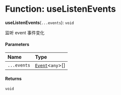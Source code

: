 # Function: useListenEvents

**useListenEvents**(`...events`): `void`

监听 event 事件变化

#### Parameters

| Name | Type |
| :------ | :------ |
| `...events` | [`Event`](/en/auto-docs/editor/interfaces/Event-1.md)<`any`>\[] |

#### Returns

`void`
